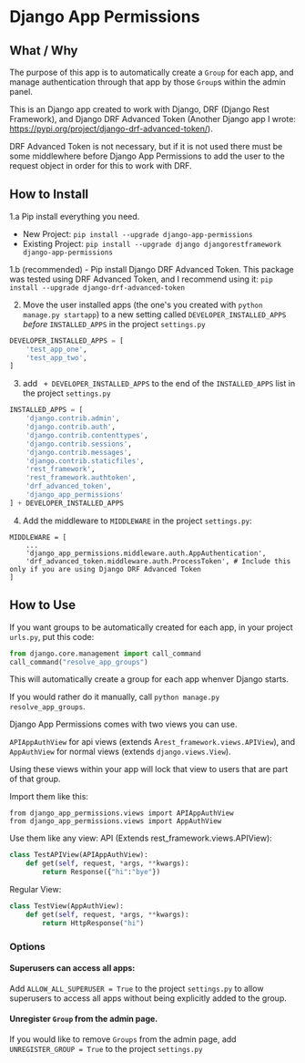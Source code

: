 # Django App Permissions

## What / Why
The purpose of this app is to automatically create a `Group` for each app, and manage authentication through that app by those `Group`s within the admin panel.

This is an Django app created to work with Django, DRF (Django Rest Framework), and Django DRF Advanced Token (Another Django app I wrote: https://pypi.org/project/django-drf-advanced-token/).

DRF Advanced Token is not necessary, but if it is not used there must be some middlewhere before Django App Permissions to add the user to the request object in order for this to work with DRF.

## How to Install

1.a Pip install everything you need.
  - New Project: `pip install --upgrade django-app-permissions`
  - Existing Project: `pip install --upgrade django djangorestframework django-app-permissions`

1.b (recommended) - Pip install Django DRF Advanced Token.  This package was tested using DRF Advanced Token, and I recommend using it: `pip install --upgrade django-drf-advanced-token`

2. Move the user installed apps (the one's you created with `python manage.py startapp`) to a new setting called `DEVELOPER_INSTALLED_APPS` *before* `INSTALLED_APPS` in the project `settings.py`
```python
DEVELOPER_INSTALLED_APPS = [
    'test_app_one',
    'test_app_two',
]
```

3. add ` + DEVELOPER_INSTALLED_APPS` to the end of the `INSTALLED_APPS` list in the project `settings.py`
```python
INSTALLED_APPS = [
    'django.contrib.admin',
    'django.contrib.auth',
    'django.contrib.contenttypes',
    'django.contrib.sessions',
    'django.contrib.messages',
    'django.contrib.staticfiles',
    'rest_framework',
    'rest_framework.authtoken',
    'drf_advanced_token',
    'django_app_permissions'
] + DEVELOPER_INSTALLED_APPS
```

4. Add the middleware to `MIDDLEWARE` in the project `settings.py`:
```
MIDDLEWARE = [
    ...
    'django_app_permissions.middleware.auth.AppAuthentication',
    'drf_advanced_token.middleware.auth.ProcessToken', # Include this only if you are using Django DRF Advanced Token
]
```
## How to Use

If you want groups to be automatically created for each app, in your project `urls.py`, put this code:
```python
from django.core.management import call_command
call_command("resolve_app_groups")
```
This will automatically create a group for each app whenver Django starts. 

If you would rather do it manually, call `python manage.py resolve_app_groups`.


Django App Permissions comes with two views you can use.

`APIAppAuthView` for api views (extends A`rest_framework.views.APIView`), and `AppAuthView` for normal views (extends `django.views.View`).

Using these views within your app will lock that view to users that are part of that group.

Import them like this:
```
from django_app_permissions.views import APIAppAuthView
from django_app_permissions.views import AppAuthView
```

Use them like any view:
API (Extends rest_framework.views.APIView):
```python
class TestAPIView(APIAppAuthView):
    def get(self, request, *args, **kwargs):
        return Response({"hi":"bye"})
```

Regular View:
```python
class TestView(AppAuthView):
    def get(self, request, *args, **kwargs):
        return HttpResponse("hi")
```


### Options

#### Superusers can access all apps:
Add `ALLOW_ALL_SUPERUSER = True` to the project `settings.py` to allow superusers to access all apps without being explicitly added to the group.

#### Unregister `Group` from the admin page.
If you would like to remove `Groups` from the admin page, add `UNREGISTER_GROUP = True` to the project `settings.py`

